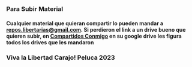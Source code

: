 ### Para Subir Material
#### Cualquier material que quieran compartir lo pueden mandar a repos.libertarias@gmail.com. Si perdieron el link a un drive bueno que quieren subir, en [Compartidos Conmigo](https://drive.google.com/drive/shared-with-me) en su google drive les figura todos los drives que les mandaron
### Viva la Libertad Carajo! Peluca 2023


<!--
**jporro/jporro** is a ✨ _special_ ✨ repository because its `README.md` (this file) appears on your GitHub profile.

Here are some ideas to get you started:

- 🔭 I’m currently working on ...
- 🌱 I’m currently learning ...
- 👯 I’m looking to collaborate on ...
- 🤔 I’m looking for help with ...
- 💬 Ask me about ...
- 📫 How to reach me: ...
- 😄 Pronouns: ...
- ⚡ Fun fact: ...
-->
